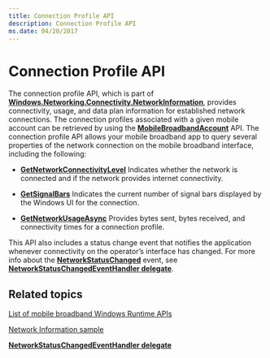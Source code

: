```yaml
---
title: Connection Profile API
description: Connection Profile API
ms.date: 04/20/2017
---
```


# Connection Profile API


The connection profile API, which is part of [**Windows.Networking.Connectivity.NetworkInformation**](/uwp/api/Windows.Networking.Connectivity.NetworkInformation), provides connectivity, usage, and data plan information for established network connections. The connection profiles associated with a given mobile account can be retrieved by using the [**MobileBroadbandAccount**](/uwp/api/Windows.Networking.NetworkOperators.MobileBroadbandAccount) API. The connection profile API allows your mobile broadband app to query several properties of the network connection on the mobile broadband interface, including the following:

-   [**GetNetworkConnectivityLevel**](/uwp/api/Windows.Networking.Connectivity.ConnectionProfile#Windows_Networking_Connectivity_ConnectionProfile_GetNetworkConnectivityLevel) Indicates whether the network is connected and if the network provides internet connectivity.

-   [**GetSignalBars**](/uwp/api/Windows.Networking.Connectivity.ConnectionProfile#Windows_Networking_Connectivity_ConnectionProfile_GetSignalBars) Indicates the current number of signal bars displayed by the Windows UI for the connection.

-   [**GetNetworkUsageAsync**](/uwp/api/Windows.Networking.Connectivity.ConnectionProfile#Windows_Networking_Connectivity_ConnectionProfile_GetNetworkUsageAsync_Windows_Foundation_DateTime_Windows_Foundation_DateTime_Windows_Networking_Connectivity_DataUsageGranularity_Windows_Networking_Connectivity_NetworkUsageStates_) Provides bytes sent, bytes received, and connectivity times for a connection profile.

This API also includes a status change event that notifies the application whenever connectivity on the operator’s interface has changed. For more info about the [**NetworkStatusChanged**](/uwp/api/Windows.Networking.Connectivity.NetworkInformation#Windows_Networking_Connectivity_NetworkInformation_NetworkStatusChanged) event, see [**NetworkStatusChangedEventHandler delegate**](/uwp/api/windows.networking.connectivity.networkstatuschangedeventhandler).

## <span id="related_topics"></span>Related topics


[List of mobile broadband Windows Runtime APIs](list-of-mobile-broadband-windows-runtime-apis.md)

[Network Information sample](/samples/browse/)

[**NetworkStatusChangedEventHandler delegate**](/uwp/api/windows.networking.connectivity.networkstatuschangedeventhandler)

